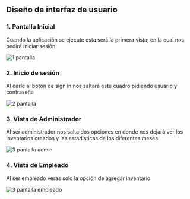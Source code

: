 ## Diseño de interfaz de usuario

### 1. Pantalla Inicial
   Cuando la aplicación se ejecute esta será la primera vista; en la cual nos pedirá iniciar sesión
   
   ![1 pantalla](https://user-images.githubusercontent.com/104042510/184979473-a79289e5-f772-4470-8513-5e32421766de.png)
   
### 2. Inicio de sesión
   Al darle al boton de sign in nos saltará este cuadro pidiendo usuario y contraseña
   
   ![2 pantalla](https://user-images.githubusercontent.com/104042510/184982312-373021d6-d30c-4d3f-9830-5ea30374ece4.png)
   
### 3. Vista de Administrador
   Al ser administrador nos salta dos opciones en donde nos dejará ver los inventarios creados y las estadisticas de los diferentes meses
   
   ![3 pantalla admin](https://user-images.githubusercontent.com/104042510/185063873-71f5fc08-2ddc-40f5-90cf-34a89aca28fe.png)

### 4. Vista de Empleado
   Al ser empleado veras solo la opción de agregar inventario
   
   ![3 pantalla empleado](https://user-images.githubusercontent.com/104042510/185064004-04710ca6-28ab-4da4-aa22-1104680ca672.png)

